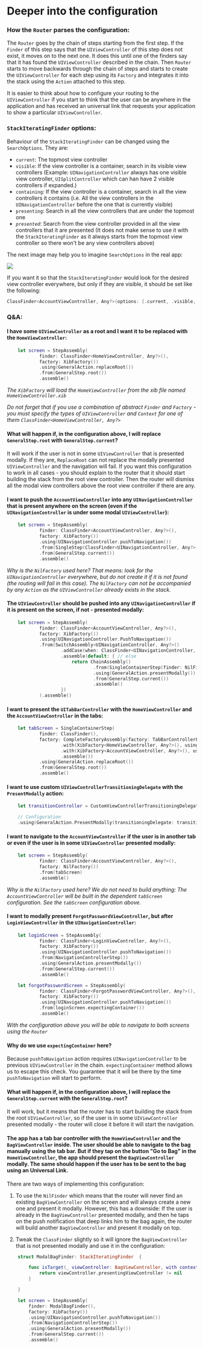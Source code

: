 # Deeper into the configuration

### How the `Router` parses the configuration:

The `Router` goes by the chain of steps starting from the first step. If the `Finder` of this step says that the `UIViewController` of this step does not exist, it moves on to the next one. It does this until one of the finders say that it has found the `UIViewController` described in the chain. Then `Router` starts to move backwards through the chain of steps and starts to create the `UIViewController` for each step using its `Factory` and integrates it into the stack using the `Action` attached to this step.

It is easier to think about how to configure your routing to the `UIViewController` if you start to think that the user can be anywhere in the application and has received an universal link that requests your application to show a particular `UIViewController`.

### `StackIteratingFinder` options:

Behaviour of the `StackIteratingFinder` can be changed using the `SearchOptions`. They are:

- `current`: The topmost view controller
- `visible`: If the view controller is a container, search in its visible view controllers (Example: `UINavigationController` always has one visible view controller, `UISplitController` which can han have 2 visible controllers if expanded.)
- `containing`: If the view controller is a container, search in all the view controllers it contains (i.e. All the view controllers in the `UINavigationController` before the one that is currently visible)
- `presenting`: Search in all the view controllers that are under the topmost one
- *`presented`*: Search from the view controller provided in all the view controllers that it are presented (It does not make sense to use it with the `StackIteratingFinder` as it always starts from the topmost view controller so there won't be any view controllers above)

The next image may help you to imagine `SearchOptions` in the real app:

![](https://habrastorage.org/webt/4j/pn/p5/4jpnp5peadzdj-cbk0tlfusbwxe.png)

If you want it so that the `StackIteratingFinder` would look for the desired view controller everywhere, but only if they are visible, it should be set like the following:

```swift
ClassFinder<AccountViewController, Any?>(options: [.current, .visible, .presenting])
```

### Q&A:

#### I have some `UIViewController` as a root and I want it to be replaced with the `HomeViewController`:

```swift
    let screen = StepAssembly(
            finder: ClassFinder<HomeViewController, Any?>(),
            factory: XibFactory())
            .using(GeneralAction.replaceRoot())
            .from(GeneralStep.root())
            .assemble()

```
*The `XibFactory` will load the `HomeViewController` from the xib file named `HomeViewController.xib`*

*Do not forget that if you use a combination of abstract `Finder` and `Factory` - you must specify the types of `UIViewController` and `Context` for one of them `ClassFinder<HomeViewController, Any?>`*

#### What will happen if, in the configuration above, I will replace `GeneralStep.root` with `GeneralStep.current`?

It will work if the user is not in some `UIViewController` that is presented modally. If they are, `ReplaceRoot` can not replace the modally presented `UIViewController` and the navigation will fail. If you want this configuration to work in all cases - you should explain to the router that it should start building the stack from the root view controller. Then the router will dismiss all the modal view controllers above the root view controller if there are any.

#### I want to push the `AccountViewController` into any `UINavigationController` that is present anywhere on the screen (even if the `UINavigationController` is under some modal `UIViewController`):

```swift
    let screen = StepAssembly(
            finder: ClassFinder<AccountViewController, Any?>(),
            factory: XibFactory())
            .using(UINavigationController.pushToNavigation())
            .from(SingleStep(ClassFinder<UINavigationController, Any?>(), NilFactory()))
            .from(GeneralStep.current())
            .assemble()

```

*Why is the `NilFactory` used here? That means: look for the `UINavigationController` everywhere, but do not create it if it is not found (the routing will fail in this case). The `NilFactory` can not be accompanied by any `Action` as the `UIViewController` already exists in the stack.*

#### The `UIViewController` should be pushed into any `UINavigationController` if it is present on the screen, if not - presented modally:

```swift
    let screen = StepAssembly(
            finder: ClassFinder<AccountViewController, Any?>(),
            factory: XibFactory())
            .using(UINavigationController.PushToNavigation())
            .from(SwitchAssembly<UINavigationController, Any?>()
                    .addCase(when: ClassFinder<UINavigationController, Any?>(options: .visible)) // If found - just push in to it
                    .assemble(default: { // else
                        return ChainAssembly()
                                .from(SingleContainerStep(finder: NilFinder(), factory: NavigationControllerFactory()))
                                .using(GeneralAction.presentModally())
                                .from(GeneralStep.current())
                                .assemble()
                    })
            ).assemble()
```

#### I want to present the `UITabBarController` with the `HomeViewController` and the `AccountViewController` in the tabs:

```swift
    let tabScreen = SingleContainerStep(
            finder: ClassFinder(),
            factory: CompleteFactoryAssembly(factory: TabBarControllerFactory())
                    .with(XibFactory<HomeViewController, Any?>(), using: UITabBarController.addTab())
                    .with(XibFactory<AccountViewController, Any?>(), using: UINavigationController.addTab())
                    .assemble())
            .using(GeneralAction.replaceRoot())
            .from(GeneralStep.root())
            .assemble()
```

#### I want to use custom `UIViewControllerTransitioningDelegate` with the `PresentModally` action:

```swift
    let transitionController = CustomViewControllerTransitioningDelegate()

    // Configuration
    .using(GeneralAction.PresentModally(transitioningDelegate: transitionController))
```

#### I want to navigate to the `AccountViewController` if the user is in another tab or even if the user is in some `UIViewController` presented modally:

```swift
    let screen = StepAssembly(
            finder: ClassFinder<AccountViewController, Any?>(),
            factory: NilFactory())
            .from(tabScreen)
            .assemble()
```

*Why is the `NilFactory` used here? We do not need to build anything: The `AccountViewController` will be built in the dependent `tabScreen` configuration. See the `tabScreen` configuration above.*

#### I want to modally present `ForgotPasswordViewController`, but after `LoginViewController` in the `UINavigationController`:

```swift
    let loginScreen = StepAssembly(
            finder: ClassFinder<LoginViewController, Any?>(),
            factory: XibFactory())
            .using(UINavigationController.pushToNavigation())
            .from(NavigationControllerStep())
            .using(GeneralAction.presentModally())
            .from(GeneralStep.current())
            .assemble()

    let forgotPasswordScreen = StepAssembly(
            finder: ClassFinder<ForgotPasswordViewController, Any?>(),
            factory: XibFactory())
            .using(UINavigationController.pushToNavigation())
            .from(loginScreen.expectingContainer())
            .assemble()

```
*With the configuration above you will be able to navigate to both screens using the `Router`*

#### Why do we use `expectingContainer` here?

Because `pushToNavigation` action requires `UINavigationController` to be previous `UIViewController` in the chain. `expectingContainer` method allows us to escape this check. You guarantee that it will be there by the time `pushToNavigation` will start to perform.

#### What will happen if, in the configuration above, I will replace the `GeneralStep.current` with the `GeneralStep.root`?

It will work, but it means that the router has to start building the stack from the root `UIViewController`, so if the user is in some `UIViewController` presented modally - the router will close it before it will start the navigation.

#### The app has a tab bar controller with the `HomeViewController` and the `BagViewController` inside. The user should be able to navigate to the bag manually using the tab bar. But if they tap on the button "Go to Bag" in the `HomeViewController`, the app should present the `BagViewController` modally. The same should happen if the user has to be sent to the bag using an Universal Link.

There are two ways of implementing this configuration:

1. To use the `NilFinder` which means that the router will never find an existing `BagViewController` on the screen and will always create a new one and present it modally. However, this has a downside: If the user is already in the `BagViewController` presented modally, and then he taps on the push notification that deep links him to the bag again, the router will build another `BagViewController` and present it modally on top.

2. Tweak the `ClassFinder` slightly so it will ignore the `BagViewController` that is not presented modally and use it in the configuration:

```swift
    struct ModalBagFinder: StackIteratingFinder  {

        func isTarget(_ viewController: BagViewController, with context: Any?) -> Bool {
            return viewController.presentingViewController != nil
        }

    }

    let screen = StepAssembly(
        finder: ModalBagFinder(),
        factory: XibFactory())
        .using(UINavigationController.pushToNavigation())
        .from(NavigationControllerStep())
        .using(GeneralAction.presentModally())
        .from(GeneralStep.current())
        .assemble()

```
 

